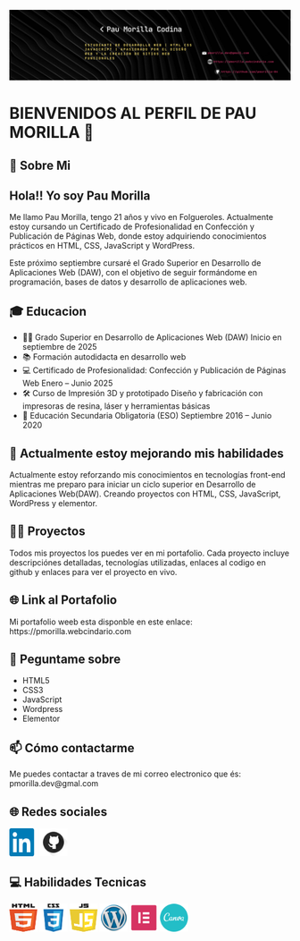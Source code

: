 ![Banner](img/banner-readme.png)


<h1>BIENVENIDOS AL PERFIL DE PAU MORILLA 👋</h1>

<h2>💫 Sobre Mi</h2> 
<h2>Hola!! Yo soy Pau Morilla</h2>
Me llamo Pau Morilla, tengo 21 años y vivo en Folgueroles. Actualmente estoy cursando un Certificado de Profesionalidad en Confección y Publicación de Páginas Web, donde estoy adquiriendo conocimientos prácticos en HTML, CSS, JavaScript y WordPress.

Este próximo septiembre cursaré el Grado Superior en Desarrollo de Aplicaciones Web (DAW), con el objetivo de seguir formándome en programación, bases de datos y desarrollo de aplicaciones web.

<h2>🎓 Educacion </h2>
<ul>
  <li>🧑‍🎓 Grado Superior en Desarrollo de Aplicaciones Web (DAW)
Inicio en septiembre de 2025</li>
  <li>📚 Formación autodidacta en desarrollo web
</li>
  <li>💻 Certificado de Profesionalidad: Confección y Publicación de Páginas Web
Enero – Junio 2025</li>
  <li>🛠️ Curso de Impresión 3D y prototipado
Diseño y fabricación con impresoras de resina, láser y herramientas básicas</li>
  <li>🏫 Educación Secundaria Obligatoria (ESO)
Septiembre 2016 – Junio 2020</li>
</ul>

<h2>🌱 Actualmente estoy mejorando mis habilidades</h2>
Actualmente estoy reforzando mis conocimientos en tecnologías front-end mientras me preparo para iniciar un ciclo superior en Desarrollo de Aplicaciones Web(DAW). Creando proyectos con HTML, CSS, JavaScript, WordPress y elementor.

<h2>👨‍💻 Proyectos</h2>
Todos mis proyectos los puedes ver en mi portafolio. Cada proyecto incluye descripciónes detalladas, tecnologías utilizadas, enlaces al codigo en github y enlaces para ver el proyecto en vivo.

<h2>🌐 Link al Portafolio</h2>
Mi portafolio weeb esta disponble en este enlace: https://pmorilla.webcindario.com 


<h2>💬 Peguntame sobre</h2>
<ul>
  <li>HTML5</li>
  <li>CSS3</li>
  <li>JavaScript</li>
  <li>Wordpress</li>
  <li>Elementor</li>
</ul>

<h2>📫 Cómo contactarme</h2>
Me puedes contactar a traves de mi correo electronico que és: pmorilla.dev@gmal.com 

<h2>🌐 Redes sociales</h2>

<a href="https://www.linkedin.com/in/pmorilla"><img src="img/linkedin.png" alt="linkedin" width="50" height="50"></a>
<a href="https://github.com/pmorilla"><img src="img/github.png" alt="github" width="50" height="50"></a>


<h2>💻 Habilidades Tecnicas</h2>

<a><img src="img/logohtml.png" alt="html" width="50" height="50"></a>
<a><img src="img/logocss.png" alt="css" width="50" height="50"></a>
<img src="img/logojs.png" alt="js" width="50" height="50">
<img src="img/wordpres.png" alt="wordpress" width="50" height="50">
<img src="img/logo-elementor.png" alt="elementor" width="50" height="50">
<img src="img/logo-canva.png" alt="canva" width="50" height="50">




